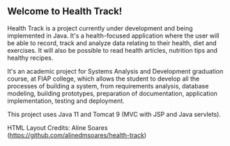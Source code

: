 ## Welcome to Health Track!

Health Track is a project currently under development and being implemented in Java. It's a health-focused application where the user will be able to record, track and analyze data relating to their health, diet and exercises. It will also be possible to read health articles, nutrition tips and healthy recipes.

It's an academic project for Systems Analysis and Development graduation course, at FIAP college, which allows the student to develop all the processes of building a system, from requirements analysis, database modeling, building prototypes, preparation of documentation, application implementation, testing and deployment.

This project uses Java 11 and Tomcat 9 (MVC with JSP and Java servlets).

HTML Layout Credits: Aline Soares (https://github.com/alinedmsoares/health-track)
